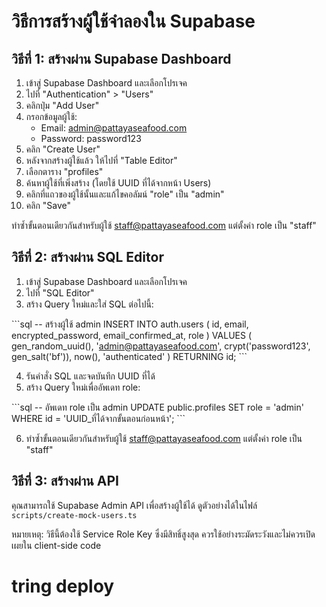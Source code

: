 # วิธีการสร้างผู้ใช้จำลองใน Supabase

## วิธีที่ 1: สร้างผ่าน Supabase Dashboard

1. เข้าสู่ Supabase Dashboard และเลือกโปรเจค
2. ไปที่ "Authentication" > "Users"
3. คลิกปุ่ม "Add User"
4. กรอกข้อมูลผู้ใช้:
   - Email: admin@pattayaseafood.com
   - Password: password123
5. คลิก "Create User"
6. หลังจากสร้างผู้ใช้แล้ว ให้ไปที่ "Table Editor"
7. เลือกตาราง "profiles"
8. ค้นหาผู้ใช้ที่เพิ่งสร้าง (โดยใช้ UUID ที่ได้จากหน้า Users)
9. คลิกที่แถวของผู้ใช้นั้นและแก้ไขคอลัมน์ "role" เป็น "admin"
10. คลิก "Save"

ทำซ้ำขั้นตอนเดียวกันสำหรับผู้ใช้ staff@pattayaseafood.com แต่ตั้งค่า role เป็น "staff"

## วิธีที่ 2: สร้างผ่าน SQL Editor

1. เข้าสู่ Supabase Dashboard และเลือกโปรเจค
2. ไปที่ "SQL Editor"
3. สร้าง Query ใหม่และใส่ SQL ต่อไปนี้:

\`\`\`sql
-- สร้างผู้ใช้ admin
INSERT INTO auth.users (
  id,
  email,
  encrypted_password,
  email_confirmed_at,
  role
)
VALUES (
  gen_random_uuid(),
  'admin@pattayaseafood.com',
  crypt('password123', gen_salt('bf')),
  now(),
  'authenticated'
)
RETURNING id;
\`\`\`

4. รันคำสั่ง SQL และจดบันทึก UUID ที่ได้
5. สร้าง Query ใหม่เพื่ออัพเดท role:

\`\`\`sql
-- อัพเดท role เป็น admin
UPDATE public.profiles
SET role = 'admin'
WHERE id = 'UUID_ที่ได้จากขั้นตอนก่อนหน้า';
\`\`\`

6. ทำซ้ำขั้นตอนเดียวกันสำหรับผู้ใช้ staff@pattayaseafood.com แต่ตั้งค่า role เป็น "staff"

## วิธีที่ 3: สร้างผ่าน API

คุณสามารถใช้ Supabase Admin API เพื่อสร้างผู้ใช้ได้ ดูตัวอย่างได้ในไฟล์ `scripts/create-mock-users.ts`

หมายเหตุ: วิธีนี้ต้องใช้ Service Role Key ซึ่งมีสิทธิ์สูงสุด ควรใช้อย่างระมัดระวังและไม่ควรเปิดเผยใน client-side code

# tring deploy